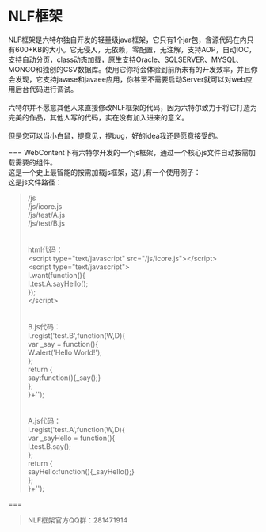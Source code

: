 NLF框架
===

NLF框架是六特尔独自开发的轻量级java框架，它只有1个jar包，含源代码在内只有600+KB的大小。它无侵入，无依赖，零配置，无注解，支持AOP，自动IOC，支持自动分页，class动态加载，原生支持Oracle、SQLSERVER、MYSQL、MONGO和独创的CSV数据库。使用它你将会体验到前所未有的开发效率，并且你会发现，它支持javase和javaee应用，你甚至不需要启动Server就可以对web应用后台代码进行调试。
<br />
<br />
六特尔并不愿意其他人来直接修改NLF框架的代码，因为六特尔致力于将它打造为完美的作品，其他人写的代码，实在没有加入进来的意义。
<br />
<br /> 
但是您可以当小白鼠，提意见，提bug，好的idea我还是愿意接受的。

===
WebContent下有六特尔开发的一个js框架，通过一个核心js文件自动按需加载需要的组件。
<br />
这是一个史上最智能的按需加载js框架，这儿有一个使用例子：
<br />
这是js文件路径：<br />
>/js<br />
>/js/icore.js<br />
>/js/test/A.js<br />
>/js/test/B.js<br />
<br /><br />
html代码：<br />
>&lt;script type="text/javascript" src="/js/icore.js"&gt;&lt;/script&gt;<br />
>&lt;script type="text/javascript"&gt;<br />
>I.want(function(){<br />
>  I.test.A.sayHello();<br />
>});<br />
>&lt;/script&gt;<br />
<br /><br />
B.js代码：<br />
>I.regist('test.B',function(W,D){<br />
>  var _say = function(){<br />
>    W.alert('Hello World!');<br />
>  };<br />
>  return {<br />
>    say:function(){_say();}<br />
>  };<br />
>}+'');<br />
<br /><br />
A.js代码：<br />
>I.regist('test.A',function(W,D){<br />
>  var _sayHello = function(){<br />
>    I.test.B.say();<br />
>  };<br />
>  return {<br />
>    sayHello:function(){_sayHello();}<br />
>  };<br />
>}+'');<br />

===

> NLF框架官方QQ群：281471914

